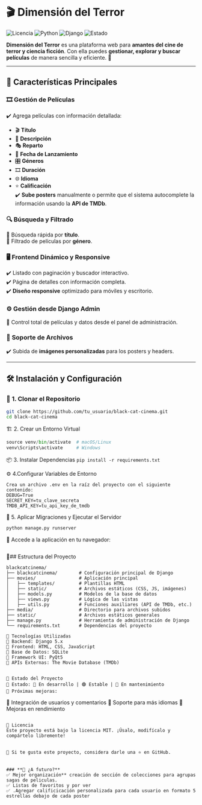 # 🎬 **Dimensión del Terror**  

![Licencia](https://img.shields.io/badge/Licencia-MIT-green.svg) ![Python](https://img.shields.io/badge/Python-3.12%2B-blue.svg) ![Django](https://img.shields.io/badge/Framework-Django-orange.svg) ![Estado](https://img.shields.io/badge/Estado-Estable-success.svg)  

**Dimensión del Terror** es una plataforma web para **amantes del cine de terror y ciencia ficción**. Con ella puedes **gestionar, explorar y buscar películas** de manera sencilla y eficiente. 🚀  

---

## 🎥 **Características Principales**  

### 🎞️ **Gestión de Películas**  
✔️ Agrega películas con información detallada:  
   - 🎬 **Título**  
   - 📝 **Descripción**  
   - 🎭 **Reparto**  
   - 📅 **Fecha de Lanzamiento**  
   - 🎛️ **Géneros**  
   - 🎞️ **Duración**  
   - 🌐 **Idioma**  
   - ⭐ **Calificación**  
✔️ **Sube posters** manualmente o permite que el sistema autocomplete la información usando la **API de TMDb**.  

### 🔍 **Búsqueda y Filtrado**  
🔹 Búsqueda rápida por **título**.  
🔹 Filtrado de películas por **género**.  

### 🖥️ **Frontend Dinámico y Responsive**  
✔️ Listado con paginación y buscador interactivo.  
✔️ Página de detalles con información completa.  
✔️ **Diseño responsive** optimizado para móviles y escritorio.  

### ⚙️ **Gestión desde Django Admin**  
🔹 Control total de películas y datos desde el panel de administración.  

### 📂 **Soporte de Archivos**  
✔️ Subida de **imágenes personalizadas** para los posters y headers.  

---

## 🛠️ **Instalación y Configuración**  

### 🔽 **1. Clonar el Repositorio**  
```bash
git clone https://github.com/tu_usuario/black-cat-cinema.git
cd black-cat-cinema
```

🏗️ 2. Crear un Entorno Virtual
```python -m venv venv  
source venv/bin/activate  # macOS/Linux  
venv\Scripts\activate     # Windows
```
📦 3. Instalar Dependencias
```pip install -r requirements.txt```

⚙️ 4.Configurar Variables de Entorno
```
Crea un archivo .env en la raíz del proyecto con el siguiente contenido:
DEBUG=True
SECRET_KEY=tu_clave_secreta
TMDB_API_KEY=tu_api_key_de_tmdb
```

📀 5. Aplicar Migraciones y Ejecutar el Servidor
```python manage.py migrate
python manage.py runserver
```

🔗 Accede a la aplicación en tu navegador:
```http://127.0.0.1:8000/
```

📂## Estructura del Proyecto
```
blackcatcinema/
├── blackcatcinema/        # Configuración principal de Django
├── movies/                # Aplicación principal
│   ├── templates/         # Plantillas HTML
│   ├── static/            # Archivos estáticos (CSS, JS, imágenes)
│   ├── models.py          # Modelos de la base de datos
│   ├── views.py           # Lógica de las vistas
│   ├── utils.py           # Funciones auxiliares (API de TMDb, etc.)
├── media/                 # Directorio para archivos subidos
├── static/                # Archivos estáticos generales
├── manage.py              # Herramienta de administración de Django
└── requirements.txt       # Dependencias del proyecto
```
```
🚀 Tecnologías Utilizadas
🔹 Backend: Django 5.x
🔹 Frontend: HTML, CSS, JavaScript
🔹 Base de Datos: SQLite
🔹 Framework UI: PyQt5
🔹 APIs Externas: The Movie Database (TMDb)


📌 Estado del Proyecto
🔸 Estado: 🔵 En desarrollo | 🟢 Estable | 🔴 En mantenimiento
🔸 Próximas mejoras:
```
📌 Integración de usuarios y comentarios
📌 Soporte para más idiomas
📌 Mejoras en rendimiento
```

📜 Licencia
Este proyecto está bajo la licencia MIT. ¡Úsalo, modifícalo y compártelo libremente!


📢 Si te gusta este proyecto, considera darle una ⭐ en GitHub.


### **🔹 ¿A futuro?**
✅ Mejor organización** creación de sección de colecciones para agrupas sagas de peliculas.  
✅ Listas de favoritos y por ver 
✅ .Agregar calificicación personalizada para cada usuario en formato 5 estrellas debajo de cada poster
